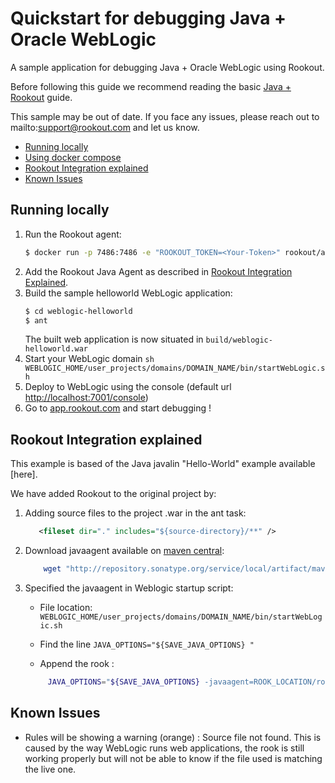 # Quickstart for debugging Java + Oracle WebLogic 

A sample application for debugging Java + Oracle WebLogic using Rookout.

Before following this guide we recommend reading the basic [Java + Rookout] guide.

This sample may be out of date. If you face any issues, please reach out to mailto:support@rookout.com and let us know.

* [Running locally](#running-locally)
* [Using docker compose](#using-docker-compose)
* [Rookout Integration explained](#rookout-integration-explained)
* [Known Issues](#known-issues)

## Running locally
1. Run the Rookout agent:
    ``` bash
    $ docker run -p 7486:7486 -e "ROOKOUT_TOKEN=<Your-Token>" rookout/agent
    ```
1. Add the Rookout Java Agent as described in [Rookout Integration Explained](#rookout-integration-explained).
1. Build the sample helloworld WebLogic application:
    ``` bash
    $ cd weblogic-helloworld
    $ ant
    ```
    The built web application is now situated in `build/weblogic-helloworld.war`
1. Start your WebLogic domain `sh WEBLOGIC_HOME/user_projects/domains/DOMAIN_NAME/bin/startWebLogic.sh`
1. Deploy to WebLogic using the console (default url [http://localhost:7001/console](http://localhost:7001/console))
1. Go to [app.rookout.com](https://app.rookout.com/) and start debugging !

## Rookout Integration explained

This example is based of the Java javalin "Hello-World" example available [here].

We have added Rookout to the original project by:
1. Adding source files to the project .war in the ant task:
    ```xml
       <fileset dir="." includes="${source-directory}/**" />
    ```
1. Download javaagent available on [maven central]:
    ```bash
        wget "http://repository.sonatype.org/service/local/artifact/maven/redirect?r=central-proxy&g=com.rookout&a=rook&v=LATEST"  -O rook.jar
    ```
1. Specified the javaagent in Weblogic startup script:
    
   - File location: `WEBLOGIC_HOME/user_projects/domains/DOMAIN_NAME/bin/startWebLogic.sh`
   
   - Find the line `JAVA_OPTIONS="${SAVE_JAVA_OPTIONS} "`
   - Append the rook :
   ```bash
        JAVA_OPTIONS="${SAVE_JAVA_OPTIONS} -javaagent=ROOK_LOCATION/rook.jar"
   ```

## Known Issues

- Rules will be showing a warning (orange) : Source file not found. This is caused by the way WebLogic runs web applications, the rook is still working properly but will not be able to know if the file used is matching the live one.

[Java + Rookout]: https://docs.rookout.com/docs/rooks-setup.html
[maven central]: https://mvnrepository.com/artifact/com.rookout/rook
